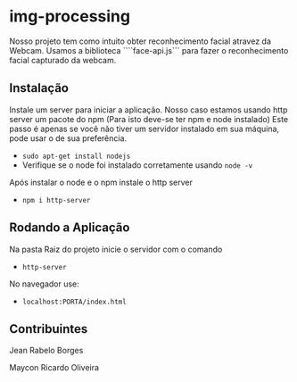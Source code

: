 # img-processing

Nosso projeto tem como intuito obter reconhecimento facial atravez da Webcam. Usamos a biblioteca ````face-api.js``` para fazer o reconhecimento facial capturado da webcam.


## Instalação

Instale um server para iniciar a aplicação.
Nosso caso estamos usando http server um pacote do npm (Para isto deve-se ter npm e node instalado) 
Este passo é apenas se você não tiver um servidor instalado em sua máquina, pode usar o de sua preferência.

 - ```sudo apt-get install nodejs```   
 - Verifique se o node foi instalado corretamente usando ```node -v```
 
 Após instalar o node e o npm instale o http server
 
 - ```npm i http-server```


## Rodando a Aplicação 

 Na pasta Raiz do projeto inicie o servidor com o comando 
 
 - ```http-server```
 
 No navegador use: 
 
  - ```localhost:PORTA/index.html```
  
 
 
 
 
 ## Contribuintes 
 Jean Rabelo Borges 
 
 Maycon Ricardo Oliveira

